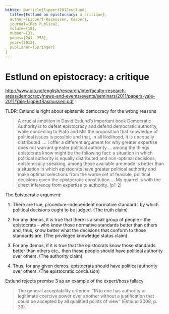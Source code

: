 ```yaml
---
bibtex: @article{lippert2012estlund,
  title={Estlund on epistocracy: a critique},
  author={Lippert-Rasmussen, Kasper},
  journal={Res Publica},
  volume={18},
  number={3},
  pages={241--258},
  year={2012},
  publisher={Springer}
}
---
```


# Estlund on epistocracy: a critique

http://www.uio.no/english/research/interfaculty-research-areas/democracy/news-and-events/events/seminars/2011/papers-yale-2011/Yale-LippertRasmussen.pdf

TLDR: Estlund is right about epistemic democracy for the wrong reasons

> A crucial ambition in David Estlund’s important book Democratic Authority is to defeat epistocracy and defend democratic authority, while conceding to Plato and Mill the proposition that knowledge of political issues is possible and that, in all likelihood, it is unequally distributed .... I offer a different argument for why greater expertise does not warrant greater political authority ... among the things epistocrats know might be the following fact: a situation in which political authority is equally distributed and non-optimal decisions, epistemically speaking, among those available are made is better than a situation in which epistocrats have greater political authority and make optimal selections from the worse set of feasible, political decisions given the epistocratic constitution ... My quarrel is with the direct inference from expertise to authority. (p1-2)

The Epistocratic argument:

  1. There are true, procedure-independent normative standards by which political decisions ought to be judged. (The truth claim)

  2. For any demos, it is true that there is a small group of people – the epistocrats – who know those normative standards better than others and, thus, know better what the decisions that conform to those standards are. (The privileged knowledge status claim)

  3. For any demos, if it is true that the epistocrats know those standards better than others etc., then these people should have political authority over others. (The authority claim)

  4. Thus, for any given demos, epistocrats should have political authority over others. (The epistocratic conclusion)

Estlund rejects premise 3 as an example of the expert/boss fallacy

> The general acceptability criterion: “(N)o one has authority or legitimate coercive power over another without a justification that could be accepted by all qualified points of view” (Estlund 2008, p. 33).

